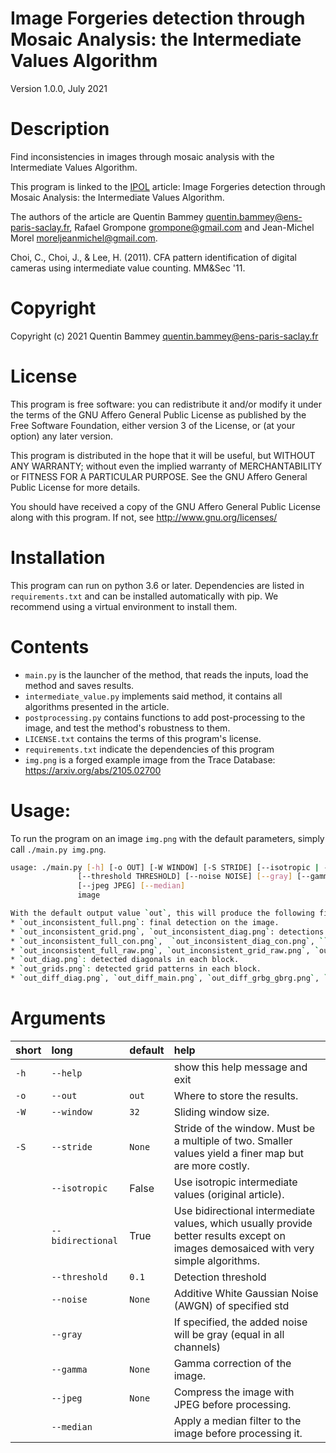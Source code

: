 
Image Forgeries detection through Mosaic Analysis: the Intermediate Values Algorithm
=======
Version 1.0.0, July 2021

# Description

Find inconsistencies in images through mosaic analysis with the Intermediate Values Algorithm.

This program is linked to the [IPOL](https://www.ipol.im) article: Image Forgeries detection through Mosaic Analysis: the Intermediate Values Algorithm.

The authors of the article are Quentin Bammey <quentin.bammey@ens-paris-saclay.fr>, Rafael Grompone <grompone@gmail.com> and Jean-Michel Morel <moreljeanmichel@gmail.com>.

Choi, C., Choi, J., & Lee, H. (2011). CFA pattern identification of digital cameras using intermediate value counting. MM&Sec '11.

# Copyright

Copyright (c) 2021 Quentin Bammey <quentin.bammey@ens-paris-saclay.fr>

# License

This program is free software: you can redistribute it and/or modify it under the terms of the GNU Affero General Public License as published by the Free Software Foundation, either version 3 of the License, or (at your option) any later version.

This program is distributed in the hope that it will be useful, but WITHOUT ANY WARRANTY; without even the implied warranty of MERCHANTABILITY or FITNESS FOR A PARTICULAR PURPOSE. See the GNU Affero General Public License for more details.

You should have received a copy of the GNU Affero General Public License along with this program. If not, see <http://www.gnu.org/licenses/>

# Installation
This program can run on python 3.6 or later. Dependencies are listed in `requirements.txt` and can be installed automatically with pip. We recommend using a virtual environment to install them.

# Contents
* `main.py` is the launcher of the method, that reads the inputs, load the method and saves results.
* `intermediate_value.py` implements said method, it contains all algorithms presented in the article.
* `postprocessing.py` contains functions to add post-processing to the image, and test the method's robustness to them.
* `LICENSE.txt` contains the terms of this program's license.
* `requirements.txt` indicate the dependencies of this program
* `img.png` is a forged example image from the Trace Database: https://arxiv.org/abs/2105.02700

# Usage:

To run the program on an image `img.png` with the default parameters, simply call `./main.py img.png`. 

```bash
usage: ./main.py [-h] [-o OUT] [-W WINDOW] [-S STRIDE] [--isotropic | --bidirectional]
               [--threshold THRESHOLD] [--noise NOISE] [--gray] [--gamma GAMMA]
               [--jpeg JPEG] [--median]
               image

With the default output value `out`, this will produce the following files:
* `out_inconsistent_full.png`: final detection on the image.
* `out_inconsistent_grid.png`, `out_inconsistent_diag.png`: detections respectively on the grid patterns and diagonals.
* `out_inconsistent_full_con.png`,  `out_inconsistent_diag_con.png`, ``out_inconsistent_diag_con.png`: Confidence that each region is forged.
* `out_inconsistent_full_raw.png`, `out_inconsistent_grid_raw.png`, `out_inconsistent_diag_raw.png`: blocks whose detection do not correspond to the main pattern.
* `out_diag.png`: detected diagonals in each block.
* `out_grids.png`: detected grid patterns in each block.
* `out_diff_diag.png`, `out_diff_main.png`, `out_diff_grbg_gbrg.png`, `out_diff_rggb_bggr.png`: difference between the two compared patterns in each block.


```
# Arguments

|short|long|default|help|
| :--- | :--- | :--- | :--- |
|`-h`|`--help`||show this help message and exit|
|`-o`|`--out`|`out`|Where to store the results.|
|`-W`|`--window`|`32`|Sliding window size.|
|`-S`|`--stride`|`None`|Stride of the window. Must be a multiple of two. Smaller values yield a finer map but are more costly.|
||`--isotropic`|False|Use isotropic intermediate values (original article).|
||`--bidirectional`|True|Use bidirectional intermediate values, which usually provide better results except on images demosaiced with very simple algorithms.|
||`--threshold`|`0.1`|Detection threshold|
||`--noise`|`None`|Additive White Gaussian Noise (AWGN) of specified std|
||`--gray`||If specified, the added noise will be gray (equal in all channels)|
||`--gamma`|`None`|Gamma correction of the image.|
||`--jpeg`|`None`|Compress the image with JPEG before processing.|
||`--median`||Apply a median filter to the image before processing it.|
